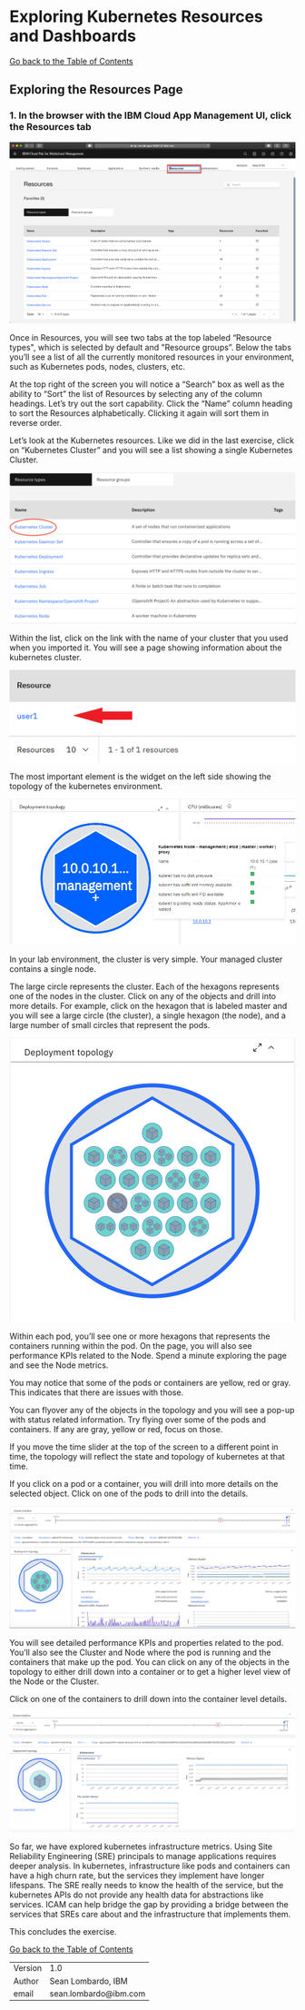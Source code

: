 # Exploring Kubernetes Resources and Dashboards

[Go back to the Table of Contents](../../README.md)

## Exploring the Resources Page

### 1. In the browser with the IBM Cloud App Management UI, click the **Resources** tab

![](images/2020-01-11-17-25-42.png)

Once in Resources, you will see two tabs at the top labeled “Resource types", which is selected by default and "Resource groups”.  Below the tabs you’ll see a list of all the currently monitored resources in your environment, such as Kubernetes pods, nodes, clusters, etc.

At the top right of the screen you will notice a “Search” box as well as the ability to “Sort” the list of Resources by selecting any of the column headings.  Let’s try out the sort capability.  Click the “Name” column heading to sort the Resources alphabetically.  Clicking it again will sort them in reverse order.

Let’s look at the Kubernetes resources.  Like we did in the last exercise, click on “Kubernetes Cluster” and you will see a list showing a single Kubernetes Cluster.

![](images/2020-01-16-14-50-29.png)

Within the list, click on the link with the name of your cluster that you used when you imported it.  You will see a page showing information about the kubernetes cluster.

![](images/2020-01-22-09-28-04.png)

The most important element is the widget on the left side showing the topology of the kubernetes environment.

![](images/2020-01-22-09-31-13.png)

In your lab environment, the cluster is very simple.  Your managed cluster contains a single node.

The large circle represents the cluster.  Each of the hexagons represents one of the nodes in the cluster.  Click on any of the objects and drill into more details.  For example, click on the hexagon that is labeled master and you will see a large circle (the cluster), a single hexagon (the node), and a large number of small circles that represent the pods.

![](images/2020-01-16-15-02-32.png)

Within each pod, you’ll see one or more hexagons that represents the containers running within the pod.   On the page, you will also see performance KPIs related to the Node.  Spend a minute exploring the page and see the Node metrics.

You may notice that some of the pods or containers are yellow, red or gray.  This indicates that there are issues with those.

You can flyover any of the objects in the topology and you will see a pop-up with status related information.  Try flying over some of the pods and containers. If any are gray, yellow or red, focus on those.

If you move the time slider at the top of the screen to a different point in time, the topology will reflect the state and topology of kubernetes at that time.

If you click on a pod or a container, you will drill into more details on the selected object.  Click on one of the pods to drill into the details.

![](images/2020-01-16-15-09-15.png)

You will see detailed performance KPIs and properties related to the pod.  You’ll also see the Cluster and Node where the pod is running and the containers that make up the pod.   You can click on any of the objects in the topology to either drill down into a container or to get a higher level view of the Node or the Cluster.

Click on one of the containers to drill down into the container level details.

![](images/2020-01-16-15-11-47.png)

So far, we have explored kubernetes infrastructure metrics. Using Site Reliability Engineering (SRE) principals to manage applications requires deeper analysis. In kubernetes, infrastructure like pods and containers can have a high churn rate, but the services they implement have longer lifespans. The SRE really needs to know the health of the service, but the kubernetes APIs do not provide any health data for abstractions like services. ICAM can help bridge the gap by providing a bridge between the services that SREs care about and the infrastructure that implements them.

This concludes the exercise.

[Go back to the Table of Contents](../../README.md)

<table>
  <tr>
    <td>Version</td>
    <td>1.0</td>
  </tr>
  <tr>
    <td>Author</td>
    <td>Sean Lombardo, IBM</td>
  </tr>
  <tr>
    <td>email</td>
    <td>sean.lombardo@ibm.com</td>
  </tr>
</table>
